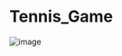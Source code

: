 # Tennis_Game
![image](https://user-images.githubusercontent.com/86479126/196403622-1b83d1d4-978b-4e4b-93dc-477878761ee1.png)
